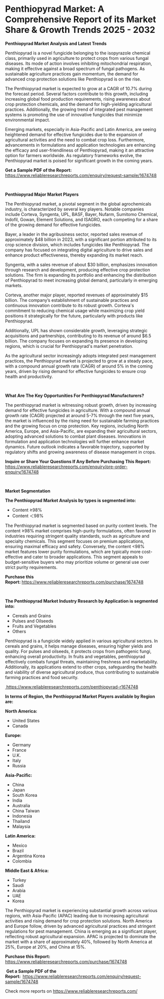 <p><h1>Penthiopyrad Market: A Comprehensive Report of its Market Share & Growth Trends 2025 - 2032</h1></p><p><strong>Penthiopyrad Market Analysis and Latest Trends</strong></p>
<p><p>Penthiopyrad is a novel fungicide belonging to the isopyrazole chemical class, primarily used in agriculture to protect crops from various fungal diseases. Its mode of action involves inhibiting mitochondrial respiration, making it effective against a broad spectrum of fungal pathogens. As sustainable agriculture practices gain momentum, the demand for advanced crop protection solutions like Penthiopyrad is on the rise.</p><p>The Penthiopyrad market is expected to grow at a CAGR of 10.7% during the forecast period. Several factors contribute to this growth, including increasing global food production requirements, rising awareness about crop protection chemicals, and the demand for high-yielding agricultural practices. Additionally, the growing trend of integrated pest management systems is promoting the use of innovative fungicides that minimize environmental impact.</p><p>Emerging markets, especially in Asia-Pacific and Latin America, are seeing heightened demand for effective fungicides due to the expansion of agricultural activities and the need to combat crop loss. Furthermore, advancements in formulations and application technologies are enhancing the efficacy and user-friendliness of Penthiopyrad, making it an attractive option for farmers worldwide. As regulatory frameworks evolve, the Penthiopyrad market is poised for significant growth in the coming years.</p></p>
<p><strong>Get a Sample PDF of the Report:&nbsp;</strong> <a href="https://www.reliableresearchreports.com/enquiry/request-sample/1674748?utm_campaign=3012&utm_medium=2&utm_source=Github&utm_content=ia&utm_term=31032025&utm_id=penthiopyrad">https://www.reliableresearchreports.com/enquiry/request-sample/1674748</a></p>
<p>&nbsp;</p>
<p><strong>Penthiopyrad Major Market Players</strong></p>
<p><p>The Penthiopyrad market, a pivotal segment in the global agrochemicals industry, is characterized by several key players. Notable companies include Corteva, Syngenta, UPL, BASF, Bayer, Nufarm, Sumitomo Chemical, Indofil, Gowan, Element Solutions, and ISAGRO, each competing for a share of the growing demand for effective fungicides.</p><p>Bayer, a leader in the agribusiness sector, reported sales revenue of approximately $48 billion in 2023, with a significant portion attributed to its crop science division, which includes fungicides like Penthiopyrad. The company has focused on integrating digital agriculture to drive sales and enhance product effectiveness, thereby expanding its market reach.</p><p>Syngenta, with a sales revenue of about $30 billion, emphasizes innovation through research and development, producing effective crop protection solutions. The firm is expanding its portfolio and enhancing the distribution of Penthiopyrad to meet increasing global demand, particularly in emerging markets.</p><p>Corteva, another major player, reported revenues of approximately $15 billion. The company’s establishment of sustainable practices and continuous innovation contribute to its robust growth. Corteva's commitment to reducing chemical usage while maximizing crop yield positions it strategically for the future, particularly with products like Penthiopyrad.</p><p>Additionally, UPL has shown considerable growth, leveraging strategic acquisitions and partnerships, contributing to its revenue of around $6.5 billion. The company focuses on expanding its presence in developing regions, which is crucial for Penthiopyrad's market penetration.</p><p>As the agricultural sector increasingly adopts integrated pest management practices, the Penthiopyrad market is projected to grow at a steady pace, with a compound annual growth rate (CAGR) of around 5% in the coming years, driven by rising demand for effective fungicides to ensure crop health and productivity.</p></p>
<p>&nbsp;</p>
<p><strong>What Are The Key Opportunities For Penthiopyrad Manufacturers?</strong></p>
<p><p>The penthiopyrad market is witnessing robust growth, driven by increasing demand for effective fungicides in agriculture. With a compound annual growth rate (CAGR) projected at around 5-7% through the next five years, the market is influenced by the rising need for sustainable farming practices and the growing focus on crop protection. Key regions, including North America, Europe, and Asia-Pacific, are expanding their agricultural sectors, adopting advanced solutions to combat plant diseases. Innovations in formulation and application technologies will further enhance market dynamics. Future outlook indicates a favorable trajectory, supported by regulatory shifts and growing awareness of disease management in crops.</p></p>
<p><strong>Inquire or Share Your Questions If Any Before Purchasing This Report:</strong> <a href="https://www.reliableresearchreports.com/enquiry/pre-order-enquiry/1674748?utm_campaign=3012&utm_medium=2&utm_source=Github&utm_content=ia&utm_term=31032025&utm_id=penthiopyrad">https://www.reliableresearchreports.com/enquiry/pre-order-enquiry/1674748</a></p>
<p>&nbsp;</p>
<p><strong>Market Segmentation</strong></p>
<p><strong>The Penthiopyrad Market Analysis by types is segmented into:</strong></p>
<p><ul><li>Content ≥98%</li><li>Content ＜98%</li></ul></p>
<p><p>The Penthiopyrad market is segmented based on purity content levels. The content ≥98% market comprises high-purity formulations, often favored in industries requiring stringent quality standards, such as agriculture and specialty chemicals. This segment focuses on premium applications, ensuring maximal efficacy and safety. Conversely, the content <98% market features lower purity formulations, which are typically more cost-effective and cater to broader applications. This segment appeals to budget-sensitive buyers who may prioritize volume or general use over strict purity requirements.</p></p>
<p><strong>Purchase this Report:&nbsp;</strong><a href="https://www.reliableresearchreports.com/purchase/1674748?utm_campaign=3012&utm_medium=2&utm_source=Github&utm_content=ia&utm_term=31032025&utm_id=penthiopyrad">https://www.reliableresearchreports.com/purchase/1674748</a></p>
<p>&nbsp;</p>
<p><strong>The Penthiopyrad Market Industry Research by Application is segmented into:</strong></p>
<p><ul><li>Cereals and Grains</li><li>Pulses and Oilseeds</li><li>Fruits and Vegetables</li><li>Others</li></ul></p>
<p><p>Penthiopyrad is a fungicide widely applied in various agricultural sectors. In cereals and grains, it helps manage diseases, ensuring higher yields and quality. For pulses and oilseeds, it protects crops from pathogenic fungi, enhancing overall productivity. In fruits and vegetables, penthiopyrad effectively combats fungal threats, maintaining freshness and marketability. Additionally, its applications extend to other crops, safeguarding the health and viability of diverse agricultural produce, thus contributing to sustainable farming practices and food security.</p></p>
<p><a href="https://www.reliableresearchreports.com/penthiopyrad-r1674748?utm_campaign=3012&utm_medium=2&utm_source=Github&utm_content=ia&utm_term=31032025&utm_id=penthiopyrad">&nbsp;https://www.reliableresearchreports.com/penthiopyrad-r1674748</a></p>
<p><strong>In terms of Region, the Penthiopyrad Market Players available by Region are:</strong></p>
<p>
    <p> <strong> North America: </strong>
        <ul>
            <li>United States</li>
            <li>Canada</li>
        </ul>
        </p> 
    <p> <strong> Europe: </strong>
        <ul>
            <li>Germany</li>
            <li>France</li>
            <li>U.K.</li>
            <li>Italy</li>
            <li>Russia</li>
        </ul>
        </p> 
    <p> <strong> Asia-Pacific: </strong>
        <ul>
            <li>China</li>
            <li>Japan</li>
            <li>South Korea</li>
            <li>India</li>
            <li>Australia</li>
            <li>China Taiwan</li>
            <li>Indonesia</li>
            <li>Thailand</li>
            <li>Malaysia</li>
        </ul>
        </p> 
    <p> <strong> Latin America: </strong>
        <ul>
            <li>Mexico</li>
            <li>Brazil</li>
            <li>Argentina Korea</li>
            <li>Colombia</li>
        </ul>
        </p> 
    <p> <strong> Middle East & Africa: </strong>
        <ul>
            <li>Turkey</li>
            <li>Saudi</li>
            <li>Arabia</li>
            <li>UAE</li>
            <li>Korea</li>
        </ul>
    </p>
    </p>
<p><p>The Penthiopyrad market is experiencing substantial growth across various regions, with Asia-Pacific (APAC) leading due to increasing agricultural activities and rising demand for crop protection solutions. North America and Europe follow, driven by advanced agricultural practices and stringent regulations for pest management. China is emerging as a significant player, reflecting robust agricultural expansion. APAC is projected to dominate the market with a share of approximately 40%, followed by North America at 25%, Europe at 20%, and China at 15%.</p></p>
<p><strong>Purchase this Report: </strong><a href="https://www.reliableresearchreports.com/purchase/1674748?utm_campaign=3012&utm_medium=2&utm_source=Github&utm_content=ia&utm_term=31032025&utm_id=penthiopyrad">https://www.reliableresearchreports.com/purchase/1674748</a></p>
<p>&nbsp;<strong>Get a Sample PDF of the Report:&nbsp;&nbsp;</strong><a href="https://www.reliableresearchreports.com/enquiry/request-sample/1674748?utm_campaign=3012&utm_medium=2&utm_source=Github&utm_content=ia&utm_term=31032025&utm_id=penthiopyrad">https://www.reliableresearchreports.com/enquiry/request-sample/1674748</a></p>
<p><strong></strong></p>
<p>Check more reports on <a href="https://www.reliableresearchreports.com/?utm_campaign=3012&utm_medium=2&utm_source=Github&utm_content=ia&utm_term=31032025&utm_id=penthiopyrad">https://www.reliableresearchreports.com/</a></p>